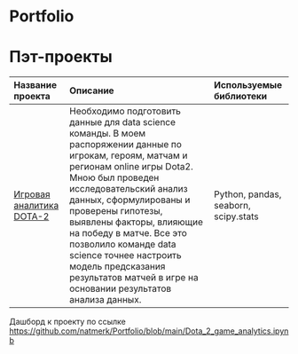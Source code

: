# Portfolio
# Пэт-проекты
| Название проекта      | Описание               | Используемые библиотеки |
| :------------- |:------------------| :-----|
| [Игровая аналитика DOTA-2](https://github.com/natmerk/Portfolio/blob/main/Dota_2_game_analytics.ipynb)     | Необходимо подготовить данные для data science команды. В моем распоряжении данные по игрокам, героям, матчам и регионам online игры Dota2. Мною был проведен исследовательский анализ данных, сформулированы и проверены гипотезы, выявлены факторы, влияющие на победу в матче. Все это позволило команде data science точнее настроить модель предсказания результатов матчей в игре на основании результатов анализа данных.|Python, pandas, seaborn, scipy.stats|
Дашборд к проекту по ссылке https://github.com/natmerk/Portfolio/blob/main/Dota_2_game_analytics.ipynb
